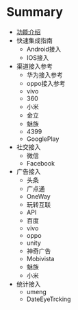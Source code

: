 # Summary



* [功能介绍](README.md)
* 快速集成指南
  - Android接入
  - IOS接入
* 渠道接入参考
  - 华为接入参考
  - oppo接入参考
  - vivo
  - 360
  - 小米
  - 金立
  - 魅族
  - 4399
  - GooglePlay
* 社交接入
  - 微信
  - Facebook
* 广告接入
  - 头条
  - 广点通
  - OneWay
  - 玩转互联
  - API
  - 百度
  - vivo
  - oppo
  - unity
  - 神奇广告
  - Mobivista
  - 魅族
  - 小米
* 统计接入
  - umeng
  - DateEyeTrcking

